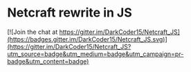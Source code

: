 # Netcraft rewrite in JS

[![Join the chat at https://gitter.im/DarkCoder15/Netcraft_JS](https://badges.gitter.im/DarkCoder15/Netcraft_JS.svg)](https://gitter.im/DarkCoder15/Netcraft_JS?utm_source=badge&utm_medium=badge&utm_campaign=pr-badge&utm_content=badge)
